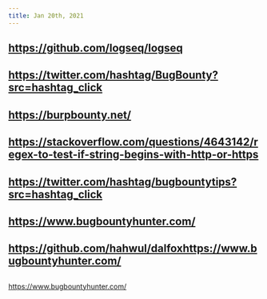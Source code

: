 ```yaml
---
title: Jan 20th, 2021
---
```


## https://github.com/logseq/logseq
## https://twitter.com/hashtag/BugBounty?src=hashtag_click
##
## https://burpbounty.net/
## https://stackoverflow.com/questions/4643142/regex-to-test-if-string-begins-with-http-or-https
## https://twitter.com/hashtag/bugbountytips?src=hashtag_click
## https://www.bugbountyhunter.com/
##
## https://github.com/hahwul/dalfoxhttps://www.bugbountyhunter.com/
##
##
 https://www.bugbountyhunter.com/
